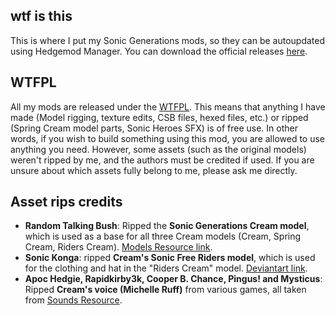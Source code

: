 ## wtf is this

This is where I put my Sonic Generations mods, so they can be autoupdated using Hedgemod Manager. You can download the official releases [here](https://github.com/luk234/luk234-gensmods/releases).

## WTFPL

All my mods are released under the [WTFPL](http://www.wtfpl.net/txt/copying/). This means that anything I have made (Model rigging, texture edits, CSB files, hexed files, etc.) or ripped (Spring Cream model parts, Sonic Heroes SFX) is of free use. In other words, if you wish to build something using this mod, you are allowed to use anything you need. 
However, some assets (such as the original models) weren't ripped by me, and the authors must be credited if used. If you are unsure about which assets fully belong to me, please ask me directly.

## Asset rips credits

* **Random Talking Bush**: Ripped the **Sonic Generations Cream model**, which is used as a base for all three Cream models (Cream, Spring Cream, Riders Cream). [Models Resource link](https://www.models-resource.com/pc_computer/sonicgenerations/model/2619/).
* **Sonic Konga**: ripped **Cream's Sonic Free Riders model**, which is used for the clothing and hat in the "Riders Cream" model. [Deviantart link](https://www.deviantart.com/sonic-konga/art/Cream-the-Rabbit-Sonic-Free-Riders-746525476).
* **Apoc Hedgie, Rapidkirby3k, Cooper B. Chance, Pingus! and Mysticus**: Ripped **Cream's voice (Michelle Ruff)** from various games, all taken from [Sounds Resource](https://www.sounds-resource.com/search/?q=Cream).
